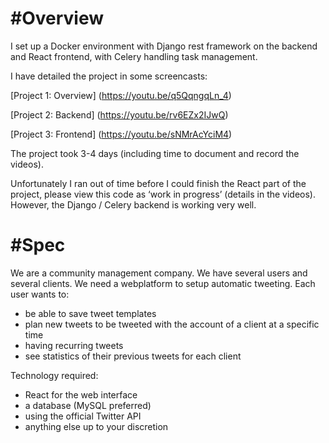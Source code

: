 #Overview
=========

I set up a Docker environment with Django rest framework on the backend and React frontend, with Celery handling task management.

I have detailed the project in some screencasts:

[Project 1: Overview] (https://youtu.be/q5QqngqLn_4)

[Project 2: Backend] (https://youtu.be/rv6EZx2IJwQ)

[Project 3: Frontend] (https://youtu.be/sNMrAcYciM4)


The project took 3-4 days (including time to document and record the videos).

Unfortunately I ran out of time before I could finish the React part of the project, please view this code as ‘work in progress’ (details in the videos). However, the Django / Celery backend is working very well.

#Spec
====

We are a community management company.
We have several users and several clients.
We need a webplatform to setup automatic tweeting.
Each user wants to:
- be able to save tweet templates
- plan new tweets to be tweeted with the account of a client at
  a specific time
- having recurring tweets
- see statistics of their previous tweets for each client

Technology required:
- React for the web interface
- a database (MySQL preferred)
- using the official Twitter API
- anything else up to your discretion

